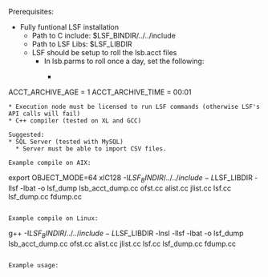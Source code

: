 Prerequisites:
* Fully funtional LSF installation
  * Path to C include: $LSF_BINDIR/../../include
  * Path to LSF Libs: $LSF_LIBDIR
  * LSF should be setup to roll the lsb.acct files
    * In lsb.parms to roll once a day, set the following:
      * ```
ACCT_ARCHIVE_AGE = 1
ACCT_ARCHIVE_TIME = 00:01
```
* Execution node must be licensed to run LSF commands (otherwise LSF's API calls will fail)
* C++ compiler (tested on XL and GCC)

Suggested:
* SQL Server (tested with MySQL)
  * Server must be able to import CSV files. 

Example compile on AIX:
```
export OBJECT_MODE=64
xlC128 -I$LSF_BINDIR/../../include -L$LSF_LIBDIR -llsf -lbat -o lsf_dump lsb_acct_dump.cc ofst.cc alist.cc jlist.cc lsf.cc lsf_dump.cc fdump.cc
```

Example compile on Linux:
```
g++ -I$LSF_BINDIR/../../include -L$LSF_LIBDIR  -lnsl -llsf -lbat -o lsf_dump lsb_acct_dump.cc ofst.cc alist.cc jlist.cc lsf.cc lsf_dump.cc fdump.cc
```

Example usage:

